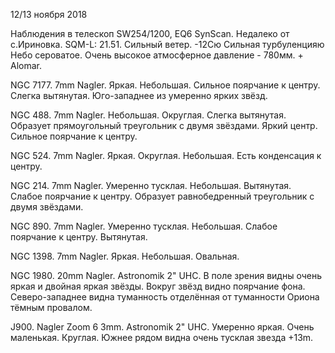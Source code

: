 12/13 ноября 2018

Наблюдения в телескоп SW254/1200, EQ6 SynScan. Недалеко от с.Ириновка. SQM-L: 21.51. Сильный ветер. -12Сю Сильная турбуленцияю Небо сероватое. Очень высокое атмосферное давление - 780мм. + Alomar.

NGC 7177. 7mm Nagler. Яркая. Небольшая. Сильное поярчание к центру. Слегка вытянутая. Юго-западнее из умеренно ярких звёзд.

NGC 488. 7mm Nagler. Небольшая. Округлая. Слегка вытянутая. Образует прямоугольный треугольник с двумя звёздами. Яркий центр. Сильное поярчание к центру.

NGC 524. 7mm Nagler. Яркая. Округлая. Небольшая. Есть конденсация к центру.

NGC 214. 7mm Nagler. Умеренно тусклая. Небольшая. Вытянутая. Слабое поярчание к центру. Образует равнобедренный треугольник с двумя звёздами.

NGC 890. 7mm Nagler. Умеренно тусклая. Небольшая. Слабое поярчание к центру. Вытянутая.

NGC 1398. 7mm Nagler. Яркая. Небольшая. Овальная.

NGC 1980. 20mm Nagler. Astronomik 2" UHC. В поле зрения видны очень яркая и двойная яркая звёзды. Вокруг звёзд видно поярчание фона. Северо-западнее видна туманность отделённая от туманности Ориона тёмным провалом.

J900. Nagler Zoom 6 3mm. Astronomik 2" UHC. Умеренно яркая. Очень маленькая. Круглая. Южнее рядом видна очень тусклая звезда +13m.